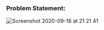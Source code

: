 ### Problem Statement:

![Screenshot 2020-09-16 at 21 21 41](https://user-images.githubusercontent.com/26361028/93361560-a069e780-f862-11ea-9698-c3144fb674a7.png)
